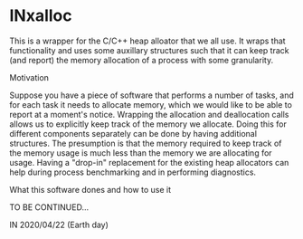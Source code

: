# INxalloc

This is a wrapper for the C/C++ heap alloator that we all use. It wraps
that functionality and uses some auxillary structures such that it can keep
track (and report) the memory allocation of a process with some granularity.

Motivation

Suppose you have a piece of software that performs a number of tasks, and
for each task it needs to allocate memory, which we would like to be able
to report at a moment's notice. Wrapping the allocation and deallocation
calls allows us to explicitly keep track of the memory we allocate. Doing
this for different components separately can be done by having additional
structures. The presumption is that the memory required to keep track of
the memory usage is much less than the memory we are allocating for usage.
Having a "drop-in" replacement for the existing heap allocators can help
during process benchmarking and in performing diagnostics.

What this software dones and how to use it

TO BE CONTINUED...

IN 2020/04/22 (Earth day)

